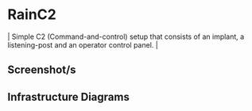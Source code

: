 # RainC2
| Simple C2 (Command-and-control) setup that consists of an implant, a listening-post and an operator control panel. |

## Screenshot/s

## Infrastructure Diagrams
